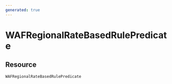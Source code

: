 ```yaml
---
generated: true
---
```


# WAFRegionalRateBasedRulePredicate


## Resource

```text
WAFRegionalRateBasedRulePredicate
```



